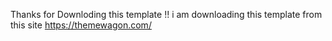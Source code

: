Thanks for Downloding this template !!
i am downloading this template from this site 
https://themewagon.com/
